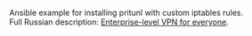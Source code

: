 Ansible example for installing pritunl with custom iptables rules.  
Full Russian description: [Enterprise-level VPN for everyone](https://habr.com/ru/post/686194/).